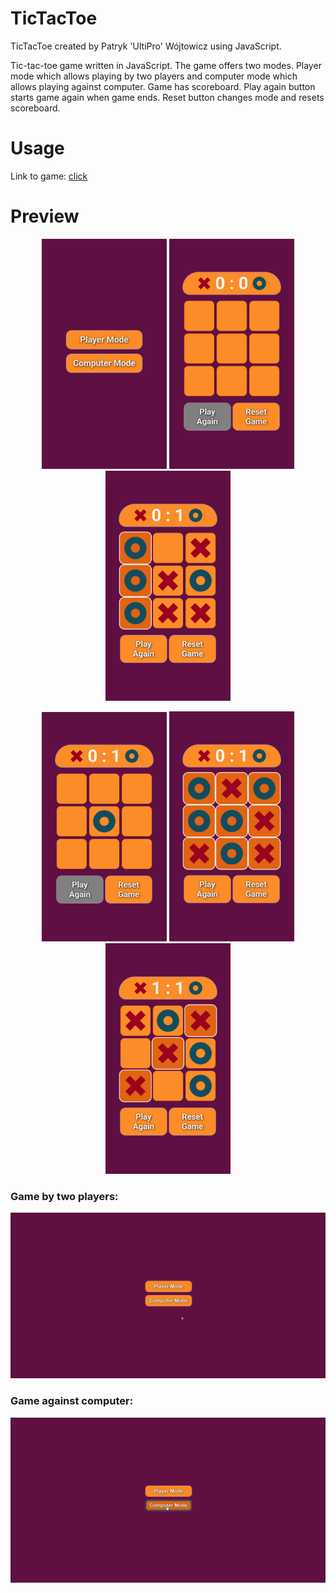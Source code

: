 # TicTacToe
TicTacToe created by Patryk 'UltiPro' Wójtowicz using JavaScript.

Tic-tac-toe game written in JavaScript. The game offers two modes. Player mode which allows playing by two players and computer mode which allows playing against computer. Game has scoreboard. Play again button starts game again when game ends. Reset button changes mode and resets scoreboard.

# Usage

Link to game: [click](https://ultipro.github.io/TicTacToe/)

# Preview

<p align="center">
    <img src="./screenshots/Game1.jpg" alt="Game preview 1" width="200">
    <img src="./screenshots/Game2.jpg" alt="Game preview 2" width="200">
    <img src="./screenshots/Game3.jpg" alt="Game preview 3" width="200">
</p>

<p align="center">
    <img src="./screenshots/Game4.jpg" alt="Game preview 4" width="200">
    <img src="./screenshots/Game5.jpg" alt="Game preview 5" width="200">
    <img src="./screenshots/Game6.jpg" alt="Game preview 6" width="200">
</p>

### Game by two players:

<img src="./screenshots/GamePlayer.gif" alt="Game player preview">

### Game against computer:

<img src="./screenshots/GameComputer.gif" alt="Game computer preview">
